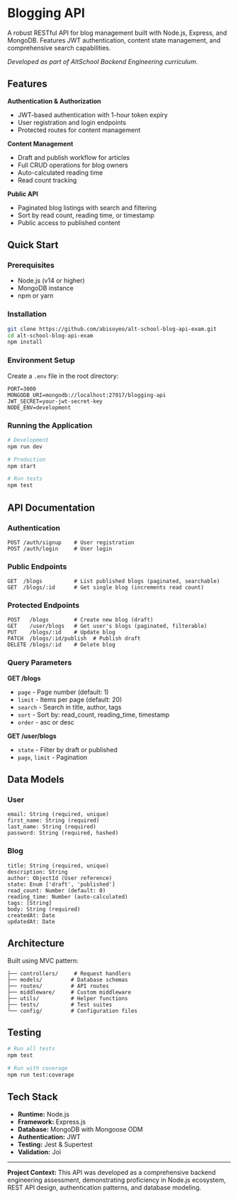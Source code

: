 # Blogging API

A robust RESTful API for blog management built with Node.js, Express, and MongoDB. Features JWT authentication, content state management, and comprehensive search capabilities.

_Developed as part of AltSchool Backend Engineering curriculum._

## Features

**Authentication & Authorization**

- JWT-based authentication with 1-hour token expiry
- User registration and login endpoints
- Protected routes for content management

**Content Management**

- Draft and publish workflow for articles
- Full CRUD operations for blog owners
- Auto-calculated reading time
- Read count tracking

**Public API**

- Paginated blog listings with search and filtering
- Sort by read count, reading time, or timestamp
- Public access to published content

## Quick Start

### Prerequisites

- Node.js (v14 or higher)
- MongoDB instance
- npm or yarn

### Installation

```bash
git clone https://github.com/abisoyeo/alt-school-blog-api-exam.git
cd alt-school-blog-api-exam
npm install
```

### Environment Setup

Create a `.env` file in the root directory:

```env
PORT=3000
MONGODB_URI=mongodb://localhost:27017/blogging-api
JWT_SECRET=your-jwt-secret-key
NODE_ENV=development
```

### Running the Application

```bash
# Development
npm run dev

# Production
npm start

# Run tests
npm test
```

## API Documentation

### Authentication

```
POST /auth/signup    # User registration
POST /auth/login     # User login
```

### Public Endpoints

```
GET  /blogs          # List published blogs (paginated, searchable)
GET  /blogs/:id      # Get single blog (increments read count)
```

### Protected Endpoints

```
POST   /blogs        # Create new blog (draft)
GET    /user/blogs   # Get user's blogs (paginated, filterable)
PUT    /blogs/:id    # Update blog
PATCH  /blogs/:id/publish  # Publish draft
DELETE /blogs/:id    # Delete blog
```

### Query Parameters

**GET /blogs**

- `page` - Page number (default: 1)
- `limit` - Items per page (default: 20)
- `search` - Search in title, author, tags
- `sort` - Sort by: read_count, reading_time, timestamp
- `order` - asc or desc

**GET /user/blogs**

- `state` - Filter by draft or published
- `page`, `limit` - Pagination

## Data Models

### User

```
email: String (required, unique)
first_name: String (required)
last_name: String (required)
password: String (required, hashed)
```

### Blog

```
title: String (required, unique)
description: String
author: ObjectId (User reference)
state: Enum ['draft', 'published']
read_count: Number (default: 0)
reading_time: Number (auto-calculated)
tags: [String]
body: String (required)
createdAt: Date
updatedAt: Date
```

## Architecture

Built using MVC pattern:

```
├── controllers/     # Request handlers
├── models/         # Database schemas
├── routes/         # API routes
├── middleware/     # Custom middleware
├── utils/          # Helper functions
├── tests/          # Test suites
└── config/         # Configuration files
```

## Testing

```bash
# Run all tests
npm test

# Run with coverage
npm run test:coverage
```

## Tech Stack

- **Runtime:** Node.js
- **Framework:** Express.js
- **Database:** MongoDB with Mongoose ODM
- **Authentication:** JWT
- **Testing:** Jest & Supertest
- **Validation:** Joi

---

**Project Context:** This API was developed as a comprehensive backend engineering assessment, demonstrating proficiency in Node.js ecosystem, REST API design, authentication patterns, and database modeling.
